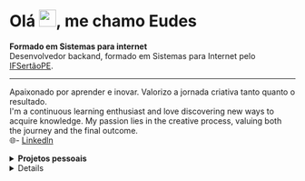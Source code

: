 <h1>Olá <img src="https://raw.githubusercontent.com/kaueMarques/kaueMarques/master/hi.gif" height="30px">, me chamo Eudes</h1>
<p></p>
<b>Formado em Sistemas para internet </b><br/>
Desenvolvedor backand, formado em Sistemas para Internet pelo <a href="https://ifsertaope.edu.br/" target="blank_">IFSertãoPE</a>.
<hr>

Apaixonado por aprender e inovar. Valorizo a jornada criativa tanto quanto o resultado.</br>
I'm a continuous learning enthusiast and love discovering new ways to acquire knowledge. My passion lies in the creative process, valuing both the journey and the final outcome.</br>
🌐- <a href="https://www.linkedin.com/in/eudesps">Linkedln</a>

<details>
<summary><b>Projetos pessoais</b></summary>  
  
- [Quiz Educacional](https://github.com/Eudesps/quiz-educacional)
- [Gestão de Patrimônio](https://github.com/Eudesps/gestao)
- [Aplicativo de anotações](https://github.com/Eudesps/anotacoesapp)

</details>

<details>
<p align="center"> Languages
<p align="center">
     <img src="https://ziadoua.github.io/m3-Markdown-Badges/badges/Kotlin/kotlin2.svg">
     <img src="https://ziadoua.github.io/m3-Markdown-Badges/badges/Java/java2.svg">
     <img src="https://ziadoua.github.io/m3-Markdown-Badges/badges/Python/python3.svg">
     <img src="https://ziadoua.github.io/m3-Markdown-Badges/badges/Javascript/javascript3.svg">
<br>
  
## <p align="center"> Frameworks
<p align="center">
     <img src="https://ziadoua.github.io/m3-Markdown-Badges/badges/ReactNative/reactnative3.svg">
     <img src="https://ziadoua.github.io/m3-Markdown-Badges/badges/Bootstrap/bootstrap1.svg">
<br>
</details>
